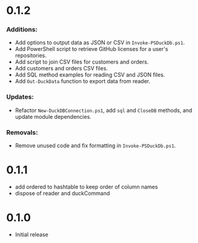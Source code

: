 # 0.1.2

### Additions:
- Add options to output data as JSON or CSV in `Invoke-PSDuckDb.ps1`.
- Add PowerShell script to retrieve GitHub licenses for a user's repositories.
- Add script to join CSV files for customers and orders.
- Add customers and orders CSV files.
- Add SQL method examples for reading CSV and JSON files.
- Add `Out-DuckData` function to export data from reader.

### Updates:
- Refactor `New-DuckDBConnection.ps1`, add `sql` and `CloseDB` methods, and update module dependencies.

### Removals:
- Remove unused code and fix formatting in `Invoke-PSDuckDb.ps1`.

# 0.1.1

- add ordered to hashtable to keep order of column names
- dispose of reader and duckCommand


# 0.1.0

- Initial release
